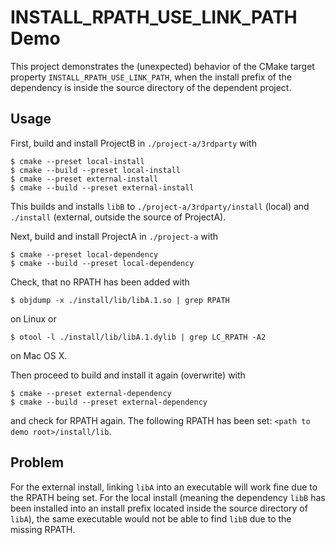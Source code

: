 # INSTALL_RPATH_USE_LINK_PATH Demo #

This project demonstrates the (unexpected) behavior of the CMake target property
`INSTALL_RPATH_USE_LINK_PATH`, when the install prefix of the dependency is
inside the source directory of the dependent project.

## Usage ##

First, build and install ProjectB in `./project-a/3rdparty` with

```shell
$ cmake --preset local-install
$ cmake --build --preset local-install
$ cmake --preset external-install
$ cmake --build --preset external-install
```

This builds and installs `libB` to `./project-a/3rdparty/install` (local) and
`./install` (external, outside the source of ProjectA).

Next, build and install ProjectA in `./project-a` with

```shell
$ cmake --preset local-dependency
$ cmake --build --preset local-dependency
```

Check, that no RPATH has been added with

```shell
$ objdump -x ./install/lib/libA.1.so | grep RPATH
```

on Linux or

```shell
$ otool -l ./install/lib/libA.1.dylib | grep LC_RPATH -A2
```

on Mac OS X.

Then proceed to build and install it again (overwrite) with

```shell
$ cmake --preset external-dependency
$ cmake --build --preset external-dependency
```

and check for RPATH again. The following RPATH has been set: `<path to demo
root>/install/lib`.

## Problem ##

For the external install, linking `libA` into an executable will work fine due
to the RPATH being set. For the local install (meaning the dependency `libB` has
been installed into an install prefix located inside the source directory of
`libA`), the same executable would not be able to find `libB` due to the missing
RPATH.
